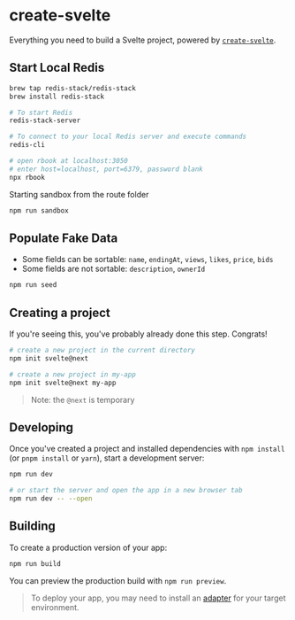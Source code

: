 # create-svelte

Everything you need to build a Svelte project, powered by [`create-svelte`](https://github.com/sveltejs/kit/tree/master/packages/create-svelte).

## Start Local Redis

```bash
brew tap redis-stack/redis-stack
brew install redis-stack

# To start Redis
redis-stack-server

# To connect to your local Redis server and execute commands
redis-cli

# open rbook at localhost:3050
# enter host=localhost, port=6379, password blank
npx rbook
```

Starting sandbox from the route folder

```bash
npm run sandbox
```

## Populate Fake Data

- Some fields can be sortable: `name`, `endingAt`, `views`, `likes`, `price`, `bids`
- Some fields are not sortable: `description`, `ownerId`

```bash
npm run seed
```

## Creating a project

If you're seeing this, you've probably already done this step. Congrats!

```bash
# create a new project in the current directory
npm init svelte@next

# create a new project in my-app
npm init svelte@next my-app
```

> Note: the `@next` is temporary

## Developing

Once you've created a project and installed dependencies with `npm install` (or `pnpm install` or `yarn`), start a development server:

```bash
npm run dev

# or start the server and open the app in a new browser tab
npm run dev -- --open
```

## Building

To create a production version of your app:

```bash
npm run build
```

You can preview the production build with `npm run preview`.

> To deploy your app, you may need to install an [adapter](https://kit.svelte.dev/docs/adapters) for your target environment.
